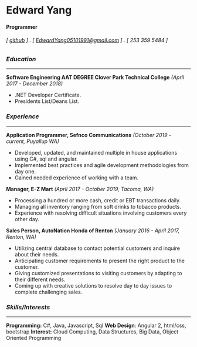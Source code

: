 Edward Yang
===========

#### Programmer 
###### [ [github](https://github.com/eyang22) ] . [ EdwardYang05101991@gmail.com ] . [ 253 359 5484 ]


### _Education_
-- -- 
**Software Engineering AAT DEGREE Clover Park Technical College** _(April 2017 - December 2018)_

- .NET Developer Certificate. 
- Presidents List/Deans List.

### _Experience_
-- -- 
**Application Programmer, Sefnco Communications** _(October 2019 - current, Puyallup WA)_

- Developed, updated, and maintained multiple in house applications using C#, sql and angular.   
- Implemented best practices and agile development methodologies from day one. 
- Gained needed experience of working with a team. 

**Manager, E-Z Mart** _(April 2017 - October 2019, Tacoma, WA)_

- Processing a hundred or more cash, credit or EBT transactions daily. 
- Managing all inventory ranging from soft drinks to tobacco products. 
- Experience with resolving difficult situations involving customers every other day.

**Sales Person, AutoNation Honda of Renton** _(January 2016 - April 2017, Renton, WA)_

- Utilizing central database to contact potential customers and inquire about their needs.
- Anticipating customer requirements to present the right product to the customer.
- Giving customized presentations to visiting customers by adapting to their different needs.
- Coming up with creative solutions to resolve day to day issues to complete challenging sales.

### _Skills/Interests_
-- -- 
**Programming:** C#, Java, Javascript, Sql
**Web Design**: Angular 2, html/css, bootstrap
**Interest:** Cloud Computing, Data Structures, Big Data, Object Oriented Programming
